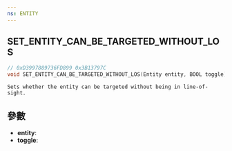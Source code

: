 ```yaml
---
ns: ENTITY
---
```

## SET_ENTITY_CAN_BE_TARGETED_WITHOUT_LOS

```c
// 0xD3997889736FD899 0x3B13797C
void SET_ENTITY_CAN_BE_TARGETED_WITHOUT_LOS(Entity entity, BOOL toggle);
```

```
Sets whether the entity can be targeted without being in line-of-sight.  
```

## 參數
* **entity**: 
* **toggle**: 

